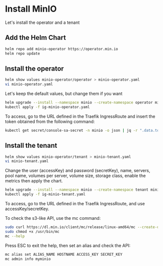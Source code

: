 # Install MinIO

Let's install the operator and a tenant

## Add the Helm Chart

```bash
helm repo add minio-operator https://operator.min.io
helm repo update
```

## Install the operator

```bash
helm show values minio-operator/operator > minio-operator.yaml
vi minio-operator.yaml
```

Let's keep the default values, but change them if you want

```bash
helm upgrade --install --namespace minio --create-namespace operator minio-operator/operator --values minio-operator.yaml
kubectl apply -f ig-minio-operator.yaml
```

To access, go to the URL defined in the Traefik IngressRoute and insert the token obtained from the following command:

```bash
kubectl get secret/console-sa-secret -n minio -o json | jq -r ".data.token" | base64 -d
```

## Install the tenant

```bash
helm show values minio-operator/tenant > minio-tenant.yaml
vi minio-tenant.yaml
```

Change the user (accessKey) and password (secretKey), name, servers, pool name, volumes per server, volume size, storage class, enable the metrics then apply the chart.

```bash
helm upgrade --install --namespace minio --create-namespace tenant minio-operator/tenant --values minio-tenant.yaml
kubectl apply -f ig-minio-tenant.yaml
```

To access, go to the URL defined in the Traefik IngressRoute, and use accessKey/secretKey.

To check the s3-like API, use the mc command:

```bash
sudo curl https://dl.min.io/client/mc/release/linux-amd64/mc --create-dirs -o /usr/bin/mc
sudo chmod +x /usr/bin/mc
mc --help
```

Press ESC to exit the help, then set an alias and check the API:

```bash
mc alias set ALIAS_NAME HOSTNAME ACCESS_KEY SECRET_KEY
mc admin info myminio
```

